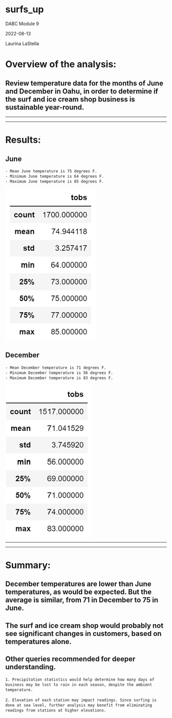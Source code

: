 # surfs_up
DABC Module 9

2022-08-13

Laurina LaStella



# Overview of the analysis: 
## Review temperature data for the months of June and December in Oahu, in order to determine if the surf and ice cream shop business is sustainable year-round.
---
---

# Results: 
## June
    - Mean June temperature is 75 degrees F.
    - Minimum June temperature is 64 degrees F.
    - Maximum June temperature is 85 degrees F.
    
![surfsup_jun_101](Resources/surfsup_jun_101.png)


## December
    - Mean December temperature is 71 degrees F.
    - Minimum December temperature is 56 degrees F.
    - Maximum December temperature is 83 degrees F.

![surfsup_dec_101](Resources/surfsup_dec_101.png)

---
---

# Summary:

## December temperatures are lower than June temperatures, as would be expected. But the average is similar, from 71 in December to 75 in June. 

## The surf and ice cream shop would probably not see significant changes in customers, based on temperatures alone.

## Other queries recommended for deeper understanding.

    1. Precipitation statistics would help determine how many days of business may be lost to rain in each season, despite the ambient temperature.

    2. Elevation of each station may impact readings. Since surfing is done at sea level, further analysis may benefit from eliminating readings from stations at higher elevations.
